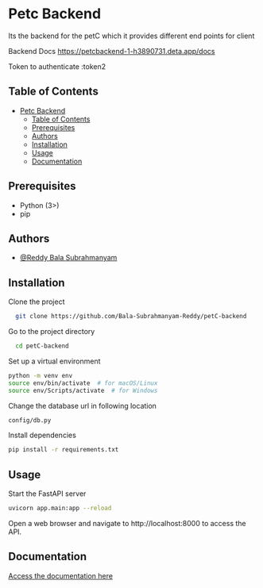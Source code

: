 
# Petc Backend

Its the backend for the petC which it provides different end points for client

Backend Docs
https://petcbackend-1-h3890731.deta.app/docs

Token to authenticate :token2
## Table of Contents

- [Petc Backend](#petc-backend)
  - [Table of Contents](#table-of-contents)
  - [Prerequisites](#prerequisites)
  - [Authors](#authors)
  - [Installation](#installation)
  - [Usage](#usage)
  - [Documentation](#documentation)

## Prerequisites

- Python (3>)
- pip 


## Authors

- [@Reddy Bala Subrahmanyam](https://github.com/Bala-Subrahmanyam-Reddy/)


## Installation

Clone the project

```bash
  git clone https://github.com/Bala-Subrahmanyam-Reddy/petC-backend
```

Go to the project directory

```bash
  cd petC-backend
```

Set up a virtual environment
```bash
python -m venv env
source env/bin/activate  # for macOS/Linux
source env/Scripts/activate  # for Windows
```
Change the database  url in following location 
```bash
config/db.py
```

Install dependencies
```bash
pip install -r requirements.txt
```
## Usage

Start the FastAPI server
```bash
uvicorn app.main:app --reload
```

Open a web browser and navigate to http://localhost:8000 to access the API.




## Documentation

[Access the documentation here ](https://petcbackend-1-h3890731.deta.app/docs)

